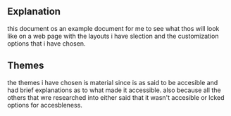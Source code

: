 ## Explanation
this document os an example document for me to see what thos will look like on a web page with the layouts i have slection and the customization options that i have chosen.

## Themes
 the themes i have chosen is material since is as said to be accesible and had brief explanations as to what made it accessible. also because all the others that wre researched into either said that it wasn't accesible or lcked options for accesbleness.
